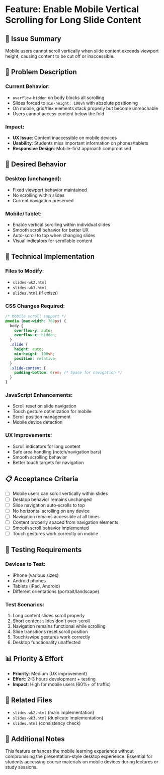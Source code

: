 # Feature: Enable Mobile Vertical Scrolling for Long Slide Content

## 🎯 **Issue Summary**
Mobile users cannot scroll vertically when slide content exceeds viewport height, causing content to be cut off or inaccessible.

## 📱 **Problem Description**

### Current Behavior:
- `overflow-hidden` on body blocks all scrolling
- Slides forced to `min-height: 100vh` with absolute positioning
- On mobile, grid/flex elements stack properly but become unreachable
- Users cannot access content below the fold

### Impact:
- **UX Issue**: Content inaccessible on mobile devices
- **Usability**: Students miss important information on phones/tablets
- **Responsive Design**: Mobile-first approach compromised

## 🎨 **Desired Behavior**

### Desktop (unchanged):
- Fixed viewport behavior maintained
- No scrolling within slides
- Current navigation preserved

### Mobile/Tablet:
- Enable vertical scrolling within individual slides
- Smooth scroll behavior for better UX
- Auto-scroll to top when changing slides
- Visual indicators for scrollable content

## 🔧 **Technical Implementation**

### Files to Modify:
- `slides-wk2.html`
- `slides-wk3.html` 
- `slides.html` (if exists)

### CSS Changes Required:
```css
/* Mobile scroll support */
@media (max-width: 768px) {
  body { 
    overflow-y: auto;
    overflow-x: hidden; 
  }
  .slide { 
    height: auto;
    min-height: 100vh;
    position: relative;
  }
  .slide-content { 
    padding-bottom: 6rem; /* Space for navigation */
  }
}
```

### JavaScript Enhancements:
- Scroll reset on slide navigation
- Touch gesture optimization for mobile
- Scroll position management
- Mobile device detection

### UX Improvements:
- Scroll indicators for long content
- Safe area handling (notch/navigation bars)
- Smooth scrolling behavior
- Better touch targets for navigation

## 📋 **Acceptance Criteria**

- [ ] Mobile users can scroll vertically within slides
- [ ] Desktop behavior remains unchanged
- [ ] Slide navigation auto-scrolls to top
- [ ] No horizontal scrolling on any device
- [ ] Navigation remains accessible at all times
- [ ] Content properly spaced from navigation elements
- [ ] Smooth scroll behavior implemented
- [ ] Touch gestures work correctly on mobile

## 🧪 **Testing Requirements**

### Devices to Test:
- iPhone (various sizes)
- Android phones
- Tablets (iPad, Android)
- Different orientations (portrait/landscape)

### Test Scenarios:
1. Long content slides scroll properly
2. Short content slides don't over-scroll
3. Navigation remains functional while scrolling
4. Slide transitions reset scroll position
5. Touch/swipe gestures work correctly
6. Desktop functionality unaffected

## 📊 **Priority & Effort**
- **Priority**: Medium (UX improvement)
- **Effort**: 2-3 hours development + testing
- **Impact**: High for mobile users (60%+ of traffic)

## 🔗 **Related Files**
- `slides-wk2.html` (main implementation)
- `slides-wk3.html` (duplicate implementation) 
- `slides.html` (consistency check)

## 📝 **Additional Notes**
This feature enhances the mobile learning experience without compromising the presentation-style desktop experience. Essential for students accessing course materials on mobile devices during lectures or study sessions.